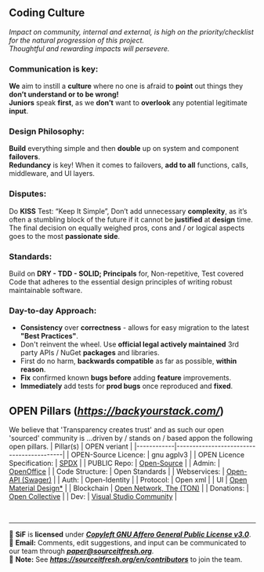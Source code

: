 ## Coding Culture 
_Impact on community, internal and external, is high on the priority/checklist for the natural progression of this project._<br>
_Thoughtful and rewarding impacts will persevere._

### Communication is key:
**We** aim to instill a **culture** where no one is afraid to **point** out things they **don’t understand or to be wrong!**<br>
**Juniors** speak **first**, as we **don’t** want to **overlook** any potential legitimate **input**.

### Design Philosophy:
**Build** everything simple and then **double** up on system and component **failovers**.<br>
**Redundancy** is key! When it comes to failovers, **add to all** functions, calls, middleware, and UI layers.

### Disputes:
Do **KISS** Test: “Keep It Simple”, Don’t add unnecessary **complexity**, as it’s often a stumbling block of the future if it cannot be **justified** at **design** time.<br>
The final decision on equally weighed pros, cons and / or logical aspects goes to the most **passionate side**.

### Standards:
Build on **DRY - TDD - SOLID; Principals** for, Non-repetitive, Test covered Code that adheres to the essential design principles of writing robust maintainable software.

### Day-to-day Approach:
* **Consistency** over **correctness** - allows for easy migration to the latest **"Best Practices"**.
* Don't reinvent the wheel. Use **official legal actively maintained** 3rd party APIs / NuGet **packages** and libraries.
* First do no harm, **backwards compatible** as far as possible, **within reason**.
* **Fix** confirmed known **bugs before** adding **feature** improvements.
* **Immediately** add tests for **prod bugs** once reproduced and **fixed**.

## OPEN Pillars (_**https://backyourstack.com/**_)
We believe that 'Transparency creates trust'  and as such our open 'sourced' community is ...driven by / stands on / based appon the following open pillars.
| Pillar(s)  | OPEN veriant                             |
|------------|------------------------------------------|
| OPEN-Source Licence:        | gnu agplv3              |
| OPEN Licence Specification: | [SPDX](https://spdx.org/licenses/) |
| PUBLIC Repo:                | [Open-Source](https://github.com/Source-It-Fresh/SiF-Public-Code-Repo) |
| Admin:                      | [OpenOffice](https://www.openoffice.org/) |
|	Code Structure:	            | Open Standards          |
| Webservices:                | [Open-API (Swager)](https://swagger.io/resources/open-api/) |
| Auth:                       | Open-Identity           |
| Protocol:                   | Open xml                |
| UI                          | [Open Material Design*](https://m3.material.io/) |
| Blockchain                  | [Open Network, The (TON)](https://ton.org/) |
|	Donations:	                | [Open Collective](https://opencollective.com/sourceitfresh) |
|	Dev:		                    | [Visual Studio Community](https://visualstudio.microsoft.com/vs/community/) |

<br>

---

:scroll: **SiF** is **licensed** under [_**Copyleft GNU Affero General Public License v3.0**_](https://www.gnu.org/licenses/agpl-3.0.en.html). <br>
:email: **Email:** Comments, edit suggestions, and input can be communicated to our team through [**_paper@sourceitfresh.org_**](mailto:paper@sourceitfresh.org?subject=SIF%20Paper%20Feedback). <br>
:handshake: **Note:** See _**https://sourceitfresh.org/en/contributors**_ to join the team. <br>
